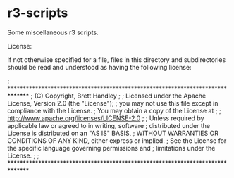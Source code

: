 r3-scripts
==========

Some miscellaneous r3 scripts.

License:

If not otherwise specified for a file, files in this directory and
subdirectories should be read and understood as having the following license:

; ******************************************************************************
;    (C) Copyright, Brett Handley
;
;    Licensed under the Apache License, Version 2.0 (the "License");
;    you may not use this file except in compliance with the License.
;    You may obtain a copy of the License at
;
;       http://www.apache.org/licenses/LICENSE-2.0
;
;    Unless required by applicable law or agreed to in writing, software
;    distributed under the License is distributed on an "AS IS" BASIS,
;    WITHOUT WARRANTIES OR CONDITIONS OF ANY KIND, either express or implied.
;    See the License for the specific language governing permissions and
;    limitations under the License.
;
; ******************************************************************************
